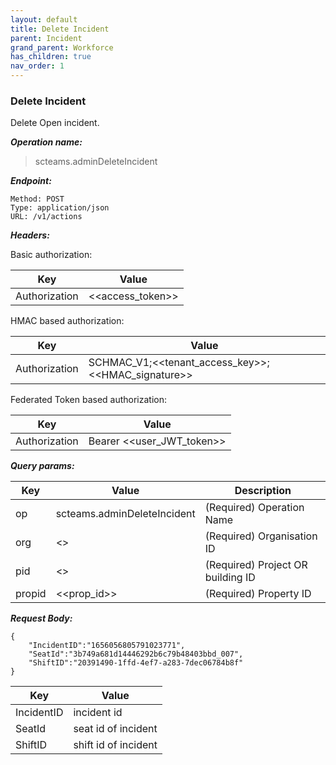 ```yaml
---
layout: default
title: Delete Incident
parent: Incident
grand_parent: Workforce
has_children: true
nav_order: 1
---
```


### Delete Incident

Delete Open incident.

***Operation name:***

> scteams.adminDeleteIncident

***Endpoint:***

```
Method: POST
Type: application/json
URL: /v1/actions
```

***Headers:***

Basic authorization:

|Key|Value|
|---|---|
|Authorization|<<access_token>>|


HMAC based authorization:

|Key|Value|
|---|---|
|Authorization|SCHMAC_V1;<<tenant_access_key>>;<<HMAC_signature>>|

Federated Token based authorization:

|Key|Value|
|---|---|
|Authorization|Bearer <<user_JWT_token>>|

***Query params:***

| Key | Value | Description |
| --- | ------|-------------|
| op | scteams.adminDeleteIncident | (Required) Operation Name |
| org | <<org>> | (Required) Organisation ID |
| pid | <<pid>> | (Required) Project OR building ID |
| propid | <<prop_id>> | (Required) Property ID |


***Request Body:***

```
{
    "IncidentID":"1656056805791023771",
    "SeatId":"3b749a681d14446292b6c79b48403bbd_007",
    "ShiftID":"20391490-1ffd-4ef7-a283-7dec06784b8f"
}
```

|Key|Value|
|---|---|
|IncidentID|incident id|
|SeatId|seat id of incident|
|ShiftID|shift id of incident|